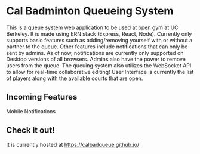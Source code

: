 # Cal Badminton Queueing System
This is a queue system web application to be used at open gym at UC Berkeley. It is made using ERN stack (Express, React, Node). Currently only supports basic features such as adding/removing yourself with or without a partner to the queue. Other features include notifications that can only be sent by admins. As of now, notifications are currently only supported on Desktop versions of all browsers. Admins also have the power to remove users from the queue. The queuing system also utilizes the WebSocket API to allow for real-time collaborative editing! User Interface is currently the list of players along with the available courts that are open.
## Incoming Features
Mobile Notifications <br>
## Check it out!
It is currently hosted at https://calbadqueue.github.io/
